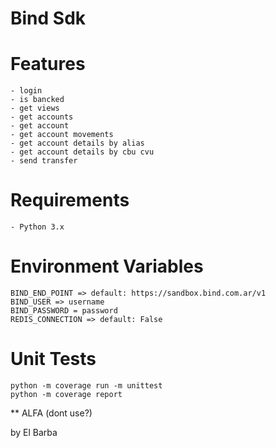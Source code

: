 Bind Sdk
=======

Features
========
~~~~~~~~
- login
- is bancked
- get views
- get accounts
- get account
- get account movements
- get account details by alias
- get account details by cbu cvu
- send transfer
~~~~~~~~
Requirements
============
~~~~~~~~~~~~
- Python 3.x
~~~~~~~~~~~~

Environment Variables
=======
~~~~~~~~~~
BIND_END_POINT => default: https://sandbox.bind.com.ar/v1
BIND_USER => username 
BIND_PASSWORD = password
REDIS_CONNECTION => default: False
~~~~~~~~~~

Unit Tests
==========
~~~~~~~~~~
python -m coverage run -m unittest
python -m coverage report
~~~~~~~~~~
** ALFA (dont use?)

by El Barba